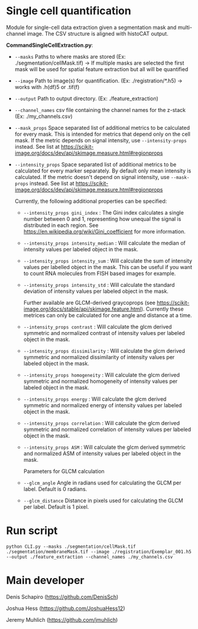 # Single cell quantification
Module for single-cell data extraction given a segmentation mask and multi-channel image. The CSV structure is aligned with histoCAT output.

**CommandSingleCellExtraction.py**:

* `--masks` Paths to where masks are stored (Ex: ./segmentation/cellMask.tif) -> If multiple masks are selected the first mask will be used for spatial feature extraction but all will be quantified

* `--image` Path to image(s) for quantification.  (Ex: ./registration/*.h5) -> works with .h(df)5 or .tif(f)

* `--output` Path to output directory. (Ex: ./feature_extraction)

* `--channel_names` csv file containing the channel names for the z-stack (Ex: ./my_channels.csv)

* `--mask_props` Space separated list of additional metrics to be calculated for every mask.
    This is intended for metrics that depend only on the cell mask. If the metric depends
    on signal intensity, use `--intensity-props` instead.
    See list at https://scikit-image.org/docs/dev/api/skimage.measure.html#regionprops

* `--intensity_props` Space separated list of additional metrics to be calculated for every marker separately.
    By default only mean intensity is calculated.
    If the metric doesn't depend on signal intensity, use `--mask-props` instead.
    See list at https://scikit-image.org/docs/dev/api/skimage.measure.html#regionprops

    Currently, the following additional properties can be specified:

    * `--intensity_props gini_index` : The Gini index calculates a single number
    between 0 and 1, representing how unequal the signal is distributed in each region.
    See https://en.wikipedia.org/wiki/Gini_coefficient for more information.
    * `--intensity_props intensity_median` : Will calculate the median of intensity values per labeled object in the mask.
    * `--intensity_props intensity_sum` : Will calculate the sum of intensity values per labelled object in the mask. This can be useful if you want to count RNA molecules from FISH based images for example.
    * `--intensity_props intensity_std` : Will calculate the standard deviation of intensity values per labeled object in the mask.

        Further available are GLCM-derived graycoprops (see https://scikit-image.org/docs/stable/api/skimage.feature.html). Currently these metrices can only be calculated for one angle and distance at a time.
    * `--intensity_props contrast` : Will calculate the glcm derived symmetric and normalized contrast of intensity values per labeled object in the mask.
    * `--intensity_props dissimilarity` : Will calculate the glcm derived symmetric and normalized dissimilarity of intensity values per labeled object in the mask.
    * `--intensity_props homogeneity` : Will calculate the glcm derived symmetric and normalized homogeneity of intensity values per labeled object in the mask.
    * `--intensity_props energy` : Will calculate the glcm derived symmetric and normalized energy of intensity values per labeled object in the mask.
    * `--intensity_props correlation` : Will calculate the glcm derived symmetric and normalized correlation of intensity values per labeled object in the mask.
    * `--intensity_props ASM` : Will calculate the glcm derived symmetric and normalized ASM of intensity values per labeled object in the mask.
    
        Parameters for GLCM calculation
    * `--glcm_angle` Angle in radians used for calculating the GLCM per label. Default is 0 radians.
    * `--glcm_distance` Distance in pixels used for calculating the GLCM per label. Default is 1 pixel.


# Run script
`python CLI.py --masks ./segmentation/cellMask.tif ./segmentation/membraneMask.tif --image ./registration/Exemplar_001.h5  --output ./feature_extraction --channel_names ./my_channels.csv`

# Main developer
Denis Schapiro (https://github.com/DenisSch)

Joshua Hess (https://github.com/JoshuaHess12)

Jeremy Muhlich (https://github.com/jmuhlich)
